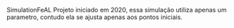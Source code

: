 SimulationFeAL
Projeto iniciado em 2020, essa simulação utiliza apenas um parametro, contudo ela se ajusta apenas aos pontos iniciais.